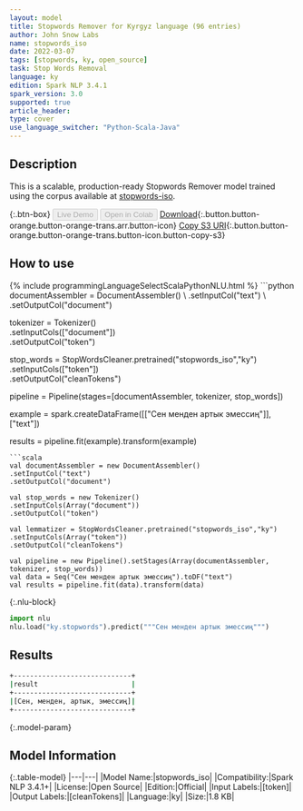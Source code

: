 ```yaml
---
layout: model
title: Stopwords Remover for Kyrgyz language (96 entries)
author: John Snow Labs
name: stopwords_iso
date: 2022-03-07
tags: [stopwords, ky, open_source]
task: Stop Words Removal
language: ky
edition: Spark NLP 3.4.1
spark_version: 3.0
supported: true
article_header:
type: cover
use_language_switcher: "Python-Scala-Java"
---
```


## Description

This is a scalable, production-ready Stopwords Remover model trained using the corpus available at [stopwords-iso](https://github.com/stopwords-iso/).

{:.btn-box}
<button class="button button-orange" disabled>Live Demo</button>
<button class="button button-orange" disabled>Open in Colab</button>
[Download](https://s3.amazonaws.com/auxdata.johnsnowlabs.com/public/models/stopwords_iso_ky_3.4.1_3.0_1646673146794.zip){:.button.button-orange.button-orange-trans.arr.button-icon}
[Copy S3 URI](s3://auxdata.johnsnowlabs.com/public/models/stopwords_iso_ky_3.4.1_3.0_1646673146794.zip){:.button.button-orange.button-orange-trans.button-icon.button-copy-s3}

## How to use



<div class="tabs-box" markdown="1">
{% include programmingLanguageSelectScalaPythonNLU.html %}
```python
documentAssembler = DocumentAssembler() \
.setInputCol("text") \
.setOutputCol("document")

tokenizer = Tokenizer() \
.setInputCols(["document"]) \
.setOutputCol("token")

stop_words = StopWordsCleaner.pretrained("stopwords_iso","ky") \
.setInputCols(["token"]) \
.setOutputCol("cleanTokens")

pipeline = Pipeline(stages=[documentAssembler, tokenizer, stop_words]) 

example = spark.createDataFrame([["Сен менден артык эмессиң"]], ["text"]) 

results = pipeline.fit(example).transform(example)
```
```scala
val documentAssembler = new DocumentAssembler() 
.setInputCol("text") 
.setOutputCol("document")

val stop_words = new Tokenizer() 
.setInputCols(Array("document"))
.setOutputCol("token")

val lemmatizer = StopWordsCleaner.pretrained("stopwords_iso","ky") 
.setInputCols(Array("token")) 
.setOutputCol("cleanTokens")

val pipeline = new Pipeline().setStages(Array(documentAssembler, tokenizer, stop_words))
val data = Seq("Сен менден артык эмессиң").toDF("text")
val results = pipeline.fit(data).transform(data)
```


{:.nlu-block}
```python
import nlu
nlu.load("ky.stopwords").predict("""Сен менден артык эмессиң""")
```

</div>

## Results

```bash
+-----------------------------+
|result                       |
+-----------------------------+
|[Сен, менден, артык, эмессиң]|
+-----------------------------+

```

{:.model-param}
## Model Information

{:.table-model}
|---|---|
|Model Name:|stopwords_iso|
|Compatibility:|Spark NLP 3.4.1+|
|License:|Open Source|
|Edition:|Official|
|Input Labels:|[token]|
|Output Labels:|[cleanTokens]|
|Language:|ky|
|Size:|1.8 KB|
